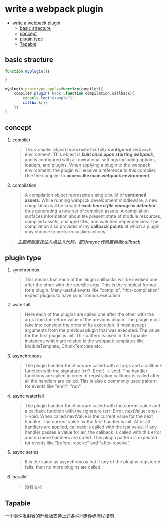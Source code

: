 # write a webpack plugin

<!-- TOC -->

- [write a webpack plugin](#write-a-webpack-plugin)
    - [basic stracture](#basic-stracture)
    - [concept](#concept)
    - [plugin type](#plugin-type)
    - [Tapable](#tapable)

<!-- /TOC -->

## basic stracture
```javascript
function myplugin(){

}

myplugin.prototype.apply=function(compiler){
    compiler.plugin('hook',function(compilation,callback){
        console.log("example");
        callback();
    })
}
```

## concept

1. compiler
    > The compiler object represents the fully **configured** webpack environment. This object is _**built once upon starting webpack**_, and is configured with all operational settings including options, loaders, and plugins. When applying a plugin to the webpack environment, the plugin will receive a reference to this compiler. Use the compiler to **access the main webpack environment**.

1. compilation
    > A compilation object represents a single build of **versioned assets**. While running webpack development middleware, a new compilation will be created _**each time a file change is detected**_, thus generating a new set of compiled assets. A compilation surfaces information about the present state of module resources, compiled assets, changed files, and watched dependencies. The compilation also provides many **callback points** at which a plugin may choose to perform custom actions.


>_**主要流程是找注入点注入代码，部分async代码需调用callback**_

## plugin type

1. synchronous
    >This means that each of the plugin callbacks will be invoked one after the other with the specific args. This is the simplest format for a plugin. Many useful events like "compile", "this-compilation" expect plugins to have synchronous execution.

1. waterfall
    >Here each of the plugins are called one after the other with the args from the return value of the previous plugin. The plugin must take into consider the order of its execution. It must accept arguments from the previous plugin that was executed. The value for the first plugin is init. This pattern is used in the Tapable instances which are related to the webpack templates like ModuleTemplate, ChunkTemplate etc.

1. asynchronous
    >The plugin handler functions are called with all args and a callback function with the signature (err?: Error) -> void. The handler functions are called in order of registration.callback is called after all the handlers are called. This is also a commonly used pattern for events like "emit", "run"

1. async waterfall
    >The plugin handler functions are called with the current value and a callback function with the signature (err: Error, nextValue: any) -> void. When called nextValue is the current value for the next handler. The current value for the first handler is init. After all handlers are applied, callback is called with the last value. If any handler passes a value for err, the callback is called with this error and no more handlers are called. This plugin pattern is expected for events like "before-resolve" and "after-resolve".

1. async series
    >It is the same as asynchronous but if any of the plugins registered fails, then no more plugins are called.

1. parallel
    >没有文档

## Tapable

一个事件发射器的升级版支持上述各种同步异步流程控制

